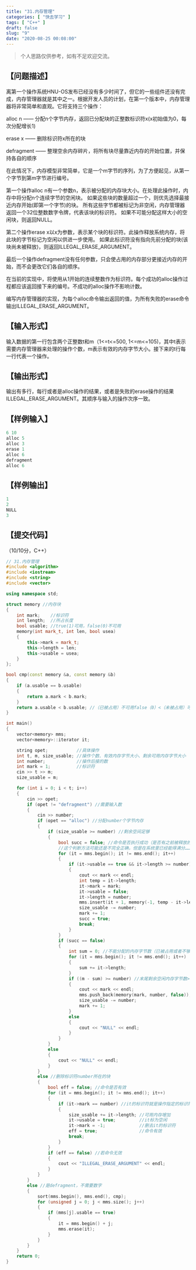 ```yaml
---
title: "31.内存管理"
categories: [ "快去学习" ]
tags: [ "C++" ]
draft: false
slug: "9"
date: "2020-08-25 00:08:00"
---
```


>个人思路仅供参考，如有不足欢迎交流。
## 【问题描述】

离第一个操作系统HNU-OS发布已经没有多少时间了，但它的一些组件还没有完成，内存管理器就是其中之一。根据开发人员的计划，在第一个版本中，内存管理器将非常简单和直观。它将支持三个操作：

alloc n —— 分配n个字节内存，返回已分配块的正整数标识符x(x初始值为0，每次分配增长1)
<!--more-->
erase x —— 删除标识符x所在的块

defragment —— 整理空余内存碎片，将所有块尽量靠近内存的开始位置，并保持各自的顺序

   在此情况下，内存模型非常简单，它是一个m字节的序列，为了方便起见，从第一个字节到第m字节进行编号。

   第一个操作alloc n有一个参数n，表示被分配的内存块大小。在处理此操作时，内存中将分配n个连续字节的空闲块。 如果这些块的数量超过一个，则优先选择最接近内存开始(即第一个字节)的块。 所有这些字节都被标记为非空闲，内存管理器返回一个32位整数数字令牌，代表该块的标识符。 如果不可能分配这样大小的空闲块，则返回NULL。

   第二个操作erase x以x为参数，表示某个块的标识符。此操作释放系统内存，将此块的字节标记为空闲以供进一步使用。 如果此标识符没有指向先前分配的块(该块尚未被释放)，则返回ILLEGAL_ERASE_ARGUMENT。

   最后一个操作defragment没有任何参数，只会使占用的内存部分更接近内存的开始，而不会更改它们各自的顺序。 

   在当前的实现中，将使用从1开始的连续整数作为标识符。每个成功的alloc操作过程都应该返回接下来的编号。不成功的alloc操作不影响计数。 

   编写内存管理器的实现，为每个alloc命令输出返回的值，为所有失败的erase命令输出ILLEGAL_ERASE_ARGUMENT。 

## 【输入形式】

输入数据的第一行包含两个正整数t和m（1<=t<=500, 1<=m<=105)，其中t表示需要内存管理器来处理的操作个数，m表示有效的内存字节大小。接下来的t行每一行代表一个操作。

## 【输出形式】

  输出有多行，每行或者是alloc操作的结果，或者是失败的erase操作的结果ILLEGAL_ERASE_ARGUMENT。其顺序与输入的操作次序一致。

## 【样例输入】

```cpp
6 10
alloc 5
alloc 3
erase 1
alloc 6
defragment
alloc 6
```
## 【样例输出】

```cpp
1
2
NULL
3
```
## 【提交代码】
（10/10分，C++）

```cpp
// 31.内存管理
#include <algorithm>
#include <iostream>
#include <string>
#include <vector>

using namespace std;

struct memory //内存块
{
    int mark;    //标识符
    int length;  //所占长度
    bool usable; //true(1)可用，false(0)不可用
    memory(int mark_t, int len, bool usea)
    {
        this->mark = mark_t;
        this->length = len;
        this->usable = usea;
    }
};

bool cmp(const memory &a, const memory &b)
{
    if (a.usable == b.usable)
    {
        return a.mark < b.mark;
    }
    return a.usable < b.usable; //（已被占用）不可用false（0）<（未被占用）可用true（1）
}

int main()
{
    vector<memory> mms;
    vector<memory>::iterator it;

    string opet;           //具体操作
    int t, m, size_usable; //操作个数、有效内存字节大小、剩余可用内存字节大小
    int number;            //操作后接的数
    int mark = 1;          //标识符
    cin >> t >> m;
    size_usable = m;

    for (int i = 0; i < t; i++)
    {
        cin >> opet;
        if (opet != "defragment") //需要输入数
        {
            cin >> number;
            if (opet == "alloc") //分配number个字节内存
            {
                if (size_usable >= number) //剩余空间足够
                {
                    bool succ = false; //命令是否执行成功（是否有之前被释放的块满足要求）
                    //这个判断方法可能还是不完全正确，但是在系统里已经能得满分……
                    for (it = mms.begin(); it != mms.end(); it++)
                    {
                        if (it->usable == true && it->length >= number) //it可用且it的长度>=number
                        {
                            cout << mark << endl;
                            int temp = it->length;
                            it->mark = mark;                                         //标上标识符
                            it->usable = false;                                      //标为不可用
                            it->length = number;                                     //变更长度
                            mms.insert(it + 1, memory(-1, temp - it->length, true)); //在后面插入空闲块
                            size_usable -= number;                                   //可用内存减少
                            mark += 1;                                               //标识符
                            succ = true;
                            break;
                        }
                    }
                    if (succ == false)
                    {
                        int sum = 0; //不能分配的内存字节数（已被占用或者不够长）
                        for (it = mms.begin(); it != mms.end(); it++)
                        {
                            sum += it->length;
                        }
                        if ((m - sum) >= number) //末尾剩余空闲内存字节数>=number
                        {
                            cout << mark << endl;
                            mms.push_back(memory(mark, number, false)); //标识，长度，不可用
                            size_usable -= number;                      //可用内存减少
                            mark += 1;                                  //标识符+1
                        }
                        else
                        {
                            cout << "NULL" << endl;
                        }
                    }
                }
                else
                {
                    cout << "NULL" << endl;
                }
            }
            else //删除标识符number所在的块
            {
                bool eff = false; //命令是否有效
                for (it = mms.begin(); it != mms.end(); it++)
                {
                    if (it->mark == number) //it的标识符就是操作指定的标识符
                    {
                        size_usable += it->length; //可用内存增加
                        it->usable = true;         //it标为空闲
                        it->mark = -1;             //删去it的标识符
                        eff = true;                //命令有效
                        break;
                    }
                }
                if (eff == false) //若命令无效
                {
                    cout << "ILLEGAL_ERASE_ARGUMENT" << endl;
                }
            }
        }
        else //是defragment，不需要数字
        {
            sort(mms.begin(), mms.end(), cmp);
            for (unsigned j = 0; j < mms.size(); j++)
            {
                if (mms[j].usable == true)
                {
                    it = mms.begin() + j;
                    mms.erase(it);
                }
            }
        }
    }
    return 0;
}
```
